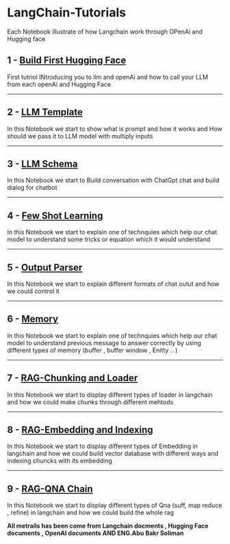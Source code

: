 # LangChain-Tutorials


Each Notebook illustrate of how Langchain work through OPenAi and Hugging face



## 1 - [Build First Hugging Face](https://github.com/MAHMOUDRR707/LangChain-Tutorials/blob/master/01-Build_your_first_LLM.ipynb)

First tutriol INtroducing you to llm and openAi and how to call your LLM from each openAi and Hugging Face

 ----

## 2 - [LLM Template](https://github.com/MAHMOUDRR707/LangChain-Tutorials/blob/master/02_LLM_Templates.ipynb)

In this Notebook we start to show what is prompt and how it works and How should we pass it to LLM model with multiply inputs

----

## 3 - [LLM Schema](https://github.com/MAHMOUDRR707/LangChain-Tutorials/blob/master/03_LLM_Schemes_Chat.ipynb)

In this Notebook we start to  Build conversation with ChatGpt chat and build dialog for chatbot


----

## 4 - [Few Shot Learning](https://github.com/MAHMOUDRR707/LangChain-Tutorials/blob/master/04_Few_shot_learning.ipynb)

In this Notebook we start to explain one of technquies which help our chat model to understand some tricks or equation which it would understand

----

## 5 - [Output Parser](https://github.com/MAHMOUDRR707/LangChain-Tutorials/blob/master/05_output_Parser.ipynb)

In this Notebook we start to explain different formats of chat outut and how we could control it

----


## 6 - [Memory](https://github.com/MAHMOUDRR707/LangChain-Tutorials/blob/master/06_llm_chat_memory.ipynb)

In this Notebook we start to explain one of technquies which help our chat model to understand previous message to answer correctly  by using different types of memory (buffer , buffer window , Enitty .. )

----


## 7 - [RAG-Chunking and Loader](https://github.com/MAHMOUDRR707/LangChain-Tutorials/blob/master/07_RAG_Loader_with_Chunking.ipynb)

In this Notebook we start to  display different types of loader in langchain and how we could make chunks through different mehtods

----

## 8 - [RAG-Embedding and Indexing](https://github.com/MAHMOUDRR707/LangChain-Tutorials/blob/master/08_RAG_Embedding_and_Indexing.ipynb)

In this Notebook we start to  display different types of Embedding in langchain and how we could build vector database with different ways and indexing chuncks with its embedding

----

## 9 - [RAG-QNA Chain](https://github.com/MAHMOUDRR707/LangChain-Tutorials/blob/master/09_RAG_QNA_Chain.ipynb)

In this Notebook we start to  display different types of Qna (suff, map reduce , refine) in langchain and how we could build the whole rag



**All metrails has been come from Langchain docments , Hugging Face documents , OpenAI documents AND ENG.Abu Bakr Soliman**



